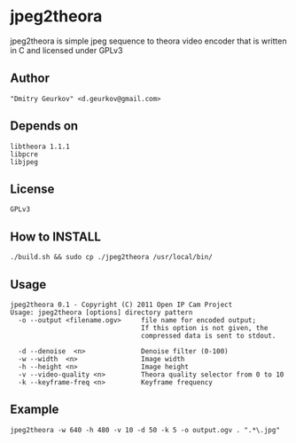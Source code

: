 jpeg2theora
===========

jpeg2theora is simple jpeg sequence to theora video encoder that is written in C and licensed under GPLv3

Author 
------

    "Dmitry Geurkov" <d.geurkov@gmail.com>

Depends on
----------

    libtheora 1.1.1
    libpcre
    libjpeg

License
-------
    
    GPLv3

How to INSTALL
--------------

    ./build.sh && sudo cp ./jpeg2theora /usr/local/bin/

Usage
-----

    jpeg2theora 0.1 - Copyright (C) 2011 Open IP Cam Project
    Usage: jpeg2theora [options] directory pattern
      -o --output <filename.ogv>     file name for encoded output;
                                     If this option is not given, the
                                     compressed data is sent to stdout.

      -d --denoise  <n>              Denoise filter (0-100)
      -w --width  <n>                Image width
      -h --height <n>                Image height
      -v --video-quality <n>         Theora quality selector from 0 to 10
      -k --keyframe-freq <n>         Keyframe frequency
  
Example
-------

    jpeg2theora -w 640 -h 480 -v 10 -d 50 -k 5 -o output.ogv . ".*\.jpg"
